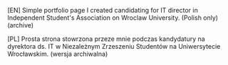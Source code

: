 [EN]
Simple portfolio page I created candidating for IT director in Independent Student's Association on Wroclaw University. (Polish only) (archive)

[PL]
Prosta strona stowrzona przeze mnie podczas kandydatury na dyrektora ds. IT w Niezależnym Zrzeszeniu Studentów na Uniwersytecie Wrocławskim. (wersja archiwalna)
